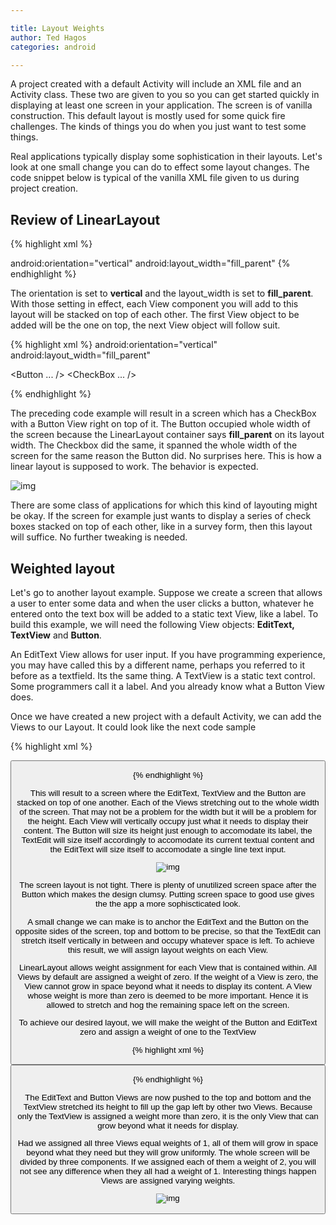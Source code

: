 ```yaml
---

title: Layout Weights
author: Ted Hagos
categories: android

---
```



A project created with a default Activity will include an XML file and an Activity class. These two are given to you so you can get started quickly in displaying at least one screen in your application. The screen is of vanilla construction. This default layout is mostly used for some quick fire challenges. The kinds of things you do when you just want to test some things.

Real applications typically display some sophistication in their layouts. Let's look at one small change you can do to effect some layout changes. The code snippet below is typical of the vanilla XML file given to us during project creation.

## Review of LinearLayout

{% highlight xml %}
<?xml version="1.0" encoding="utf-8"?>
<LinearLayout xmlns:android="http://schemas...">
  android:orientation="vertical"
  android:layout_width="fill_parent"
</LinearLayout>
{% endhighlight %}

The orientation is set to **vertical** and the layout\_width is set to **fill\_parent**. With those setting in effect, each View component you will add to this layout will be stacked on top of each other. The first View object to be added will be the one on top, the next View object will follow suit.

{% highlight xml %}
<LinearLayout>
  android:orientation="vertical"
  android:layout_width="fill_parent"  

  <Button ... />
  <CheckBox ... />

</LinearLayout>
{% endhighlight %}

The preceding code example will result in a screen which has a CheckBox with a Button View right on top of it. The Button occupied whole width of the screen because the LinearLayout container says **fill\_parent** on its layout width. The Checkbox did the same, it spanned the whole width of the screen for the same reason the Button did. No surprises here. This is how a linear layout is supposed to work. The behavior is expected. 

![img](../images/linear-layout-vertical.png)

There are some class of applications for which this kind of layouting might be okay. If the screen for example just wants to display a series of check boxes stacked on top of each other, like in a survey form, then this layout will suffice. No further tweaking is needed. 

## Weighted layout

Let's go to another layout example. Suppose we create a screen that allows a user to enter some data and when the user clicks a button, whatever he entered onto the text box will be added to a static text View, like a label. To build this example, we will need the following View objects: **EditText, TextView** and **Button**. 

An EditText View allows for user input. If you have programming experience, you may have called this by a different name, perhaps you referred to it before as a textfield. Its the same thing. A TextView is a static text control. Some programmers call it a label. And you already know what a Button View does. 

Once we have created a new project with a default Activity, we can add the Views to our Layout. It could look like the next code sample

{% highlight xml %}
<LinearLayout
  android:orientation="vertical"
  android:layout_width="fill_parent"
  android:layout_height="fill_parent"
  xmlns:android="http://schemas.android.com/apk/res/android">

  <EditText
    android:layout_width="match_parent"
    android:layout_height="wrap_content"
    android:id="@+id/editText"
    android:layout_gravity="center_horizontal"/>

  <TextView
    android:layout_width="match_parent"
    android:layout_height="wrap_content"
    android:textAppearance="?android:attr/textAppearanceLarge"
    android:text="Large Text"
    android:id="@+id/textView"
    android:layout_gravity="center_horizontal"/>

  <Button
    android:layout_width="match_parent"
    android:layout_height="wrap_content"
    android:text="New Button"
    android:id="@+id/button"
    android:layout_gravity="center_horizontal"/>

</LinearLayout>
{% endhighlight %}

This will result to a screen where the EditText, TextView and the Button are stacked on top of one another. Each of the Views stretching out to the whole width of the screen. That may not be a problem for the width but it will be a problem for the height. Each View will vertically occupy just what it needs to display their content. The Button will size its height just enough to accomodate its label, the TextEdit will size itself accordingly to accomodate its current textual content and the EditText will size itself to accomodate a single line text input. 

![img](../images/weighted-layout.png)

The screen layout is not tight. There is plenty of unutilized screen space after the Button which makes the design clumsy. Putting screen space to good use gives the the app a more sophiscticated look. 

A small change we can make is to anchor the EditText and the Button on the opposite sides of the screen, top and bottom to be precise, so that the TextEdit can stretch itself vertically in between and occupy whatever space is left. To achieve this result, we will assign layout weights on each View.

LinearLayout allows weight assignment for each View that is contained within. All Views by default are assigned a weight of zero. If the weight of a View is zero, the View cannot grow in space beyond what it needs to display its content. A View whose weight is more than zero is deemed to be more important. Hence it is allowed to stretch and hog the remaining space left on the screen.

To achieve our desired layout, we will make the weight of the Button and EditText zero and assign a weight of one to the TextView

{% highlight xml %}
<LinearLayout
  android:orientation="vertical"
  android:layout_width="fill_parent"
  android:layout_height="fill_parent"
  xmlns:android="http://schemas.android.com/apk/res/android">

  <EditText
    android:layout_width="match_parent"
    android:layout_height="wrap_content"
    android:id="@+id/editText"
    android:layout_gravity="center_horizontal"
    android:layout_weight="0"/>

  <TextView
    android:layout_width="match_parent"
    android:layout_height="wrap_content"
    android:textAppearance="?android:attr/textAppearanceLarge"
    android:text="Large Text"
    android:id="@+id/textView"
    android:layout_gravity="center_horizontal"
    android:layout_weight="1"/>

  <Button
    android:layout_width="match_parent"
    android:layout_height="wrap_content"
    android:text="New Button"
    android:id="@+id/button"
    android:layout_gravity="center_horizontal"
    android:layout_weight="0"/>

</LinearLayout>
{% endhighlight %}

The EditText and Button Views are now pushed to the top and bottom and the TextView stretched its height to fill up the gap left by other two Views. Because only the TextView is assigned a weight more than zero, it is the only View that can grow beyond what it needs for display. 

Had we assigned all three Views equal weights of 1, all of them will grow in space beyond what they need but they will grow uniformly. The whole screen will be divided by three components. If we assigned each of them a weight of 2, you will not see any difference when they all had a weight of 1. Interesting things happen Views are assigned varying weights.

![img](../images/different-weights.png)



